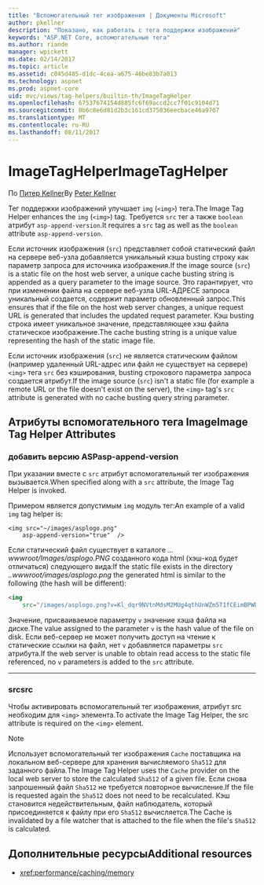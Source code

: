 ```yaml
---
title: "Вспомогательный тег изображения | Документы Microsoft"
author: pkellner
description: "Показано, как работать с тега поддержки изображений"
keywords: "ASP.NET Core, вспомогательные тега"
ms.author: riande
manager: wpickett
ms.date: 02/14/2017
ms.topic: article
ms.assetid: c045d485-d1dc-4cea-a675-46be83b7a013
ms.technology: aspnet
ms.prod: aspnet-core
uid: mvc/views/tag-helpers/builtin-th/ImageTagHelper
ms.openlocfilehash: 67537674154d885fc6f69accd2cc7f01c9104d71
ms.sourcegitcommit: 0b6c8e6d81d2b3c161cd375036eecbace46a9707
ms.translationtype: MT
ms.contentlocale: ru-RU
ms.lasthandoff: 08/11/2017
---
```

# <a name="imagetaghelper"></a><span data-ttu-id="90ed1-104">ImageTagHelper</span><span class="sxs-lookup"><span data-stu-id="90ed1-104">ImageTagHelper</span></span>

<span data-ttu-id="90ed1-105">По [Питер Kellner](http://peterkellner.net)</span><span class="sxs-lookup"><span data-stu-id="90ed1-105">By [Peter Kellner](http://peterkellner.net)</span></span> 

<span data-ttu-id="90ed1-106">Тег поддержки изображений улучшает `img` (`<img>`) тега.</span><span class="sxs-lookup"><span data-stu-id="90ed1-106">The Image Tag Helper enhances the `img` (`<img>`) tag.</span></span> <span data-ttu-id="90ed1-107">Требуется `src` тег а также `boolean` атрибут `asp-append-version`.</span><span class="sxs-lookup"><span data-stu-id="90ed1-107">It requires a `src` tag as well as the `boolean` attribute `asp-append-version`.</span></span>

<span data-ttu-id="90ed1-108">Если источник изображения (`src`) представляет собой статический файл на сервере веб-узла добавляется уникальный кэша busting строку как параметр запроса для источника изображения.</span><span class="sxs-lookup"><span data-stu-id="90ed1-108">If the image source (`src`) is a static file on the host web server, a unique cache busting string is appended as a query parameter to the image source.</span></span> <span data-ttu-id="90ed1-109">Это гарантирует, что при изменении файла на сервере веб-узла URL-АДРЕСЕ запроса уникальный создается, содержит параметр обновленный запрос.</span><span class="sxs-lookup"><span data-stu-id="90ed1-109">This ensures that if the file on the host web server changes, a unique request URL is generated that includes the updated request parameter.</span></span> <span data-ttu-id="90ed1-110">Кэш busting строка имеет уникальное значение, представляющее хэш файла статическое изображение.</span><span class="sxs-lookup"><span data-stu-id="90ed1-110">The cache busting string is a unique value representing the hash of the static image file.</span></span>

<span data-ttu-id="90ed1-111">Если источник изображения (`src`) не является статическим файлом (например удаленный URL-адрес или файл не существует на сервере) `<img>` тега `src` без кэширования, busting строкового параметра запроса создается атрибут.</span><span class="sxs-lookup"><span data-stu-id="90ed1-111">If the image source (`src`) isn't a static file (for example a remote URL or the file doesn't exist on the server), the `<img>` tag's `src` attribute is generated with no cache busting query string parameter.</span></span>

## <a name="image-tag-helper-attributes"></a><span data-ttu-id="90ed1-112">Атрибуты вспомогательного тега Image</span><span class="sxs-lookup"><span data-stu-id="90ed1-112">Image Tag Helper Attributes</span></span>


### <a name="asp-append-version"></a><span data-ttu-id="90ed1-113">добавить версию ASP</span><span class="sxs-lookup"><span data-stu-id="90ed1-113">asp-append-version</span></span>

<span data-ttu-id="90ed1-114">При указании вместе с `src` атрибут вспомогательный тег изображения вызывается.</span><span class="sxs-lookup"><span data-stu-id="90ed1-114">When specified along with a `src` attribute, the Image Tag Helper is invoked.</span></span>

<span data-ttu-id="90ed1-115">Примером является допустимым `img` модуль тег:</span><span class="sxs-lookup"><span data-stu-id="90ed1-115">An example of a valid `img` tag helper is:</span></span>

```cshtml
<img src="~/images/asplogo.png" 
    asp-append-version="true"  />
```

<span data-ttu-id="90ed1-116">Если статический файл существует в каталоге *... wwwroot/Images/asplogo.PNG* созданного кода html (хэш-код будет отличаться) следующего вида:</span><span class="sxs-lookup"><span data-stu-id="90ed1-116">If the static file exists in the directory *..wwwroot/images/asplogo.png* the generated html is similar to the following (the hash will be different):</span></span>

```html
<img 
    src="/images/asplogo.png?v=Kl_dqr9NVtnMdsM2MUg4qthUnWZm5T1fCEimBPWDNgM"/>
```

<span data-ttu-id="90ed1-117">Значение, присваиваемое параметру `v` значение хэша файла на диске.</span><span class="sxs-lookup"><span data-stu-id="90ed1-117">The value assigned to the parameter `v` is the hash value of the file on disk.</span></span> <span data-ttu-id="90ed1-118">Если веб-сервер не может получить доступ на чтение к статические ссылки на файл, нет `v` добавляется параметры `src` атрибута.</span><span class="sxs-lookup"><span data-stu-id="90ed1-118">If the web server is unable to obtain read access to the static file referenced,  no `v` parameters is added to the `src` attribute.</span></span>

- - -

### <a name="src"></a><span data-ttu-id="90ed1-119">src</span><span class="sxs-lookup"><span data-stu-id="90ed1-119">src</span></span>

<span data-ttu-id="90ed1-120">Чтобы активировать вспомогательный тег изображения, атрибут src необходим для `<img>` элемента.</span><span class="sxs-lookup"><span data-stu-id="90ed1-120">To activate the Image Tag Helper, the src attribute is required on the `<img>` element.</span></span> 

> [!NOTE]
> <span data-ttu-id="90ed1-121">Использует вспомогательный тег изображения `Cache` поставщика на локальном веб-сервере для хранения вычисляемого `Sha512` для заданного файла.</span><span class="sxs-lookup"><span data-stu-id="90ed1-121">The Image Tag Helper uses the `Cache` provider on the local web server to store the calculated `Sha512` of a given file.</span></span> <span data-ttu-id="90ed1-122">Если снова запрошенный файл `Sha512` не требуется повторное вычисление.</span><span class="sxs-lookup"><span data-stu-id="90ed1-122">If the file is requested again the `Sha512` does not need to be recalculated.</span></span> <span data-ttu-id="90ed1-123">Кэш становится недействительным, файл наблюдатель, который присоединяется к файлу при его `Sha512` вычисляется.</span><span class="sxs-lookup"><span data-stu-id="90ed1-123">The Cache is invalidated by a file watcher that is attached to the file when the file's `Sha512` is calculated.</span></span>

## <a name="additional-resources"></a><span data-ttu-id="90ed1-124">Дополнительные ресурсы</span><span class="sxs-lookup"><span data-stu-id="90ed1-124">Additional resources</span></span>

* <xref:performance/caching/memory>